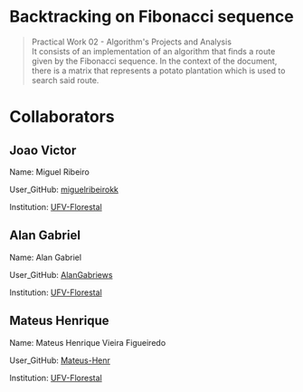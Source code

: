 # Backtracking on Fibonacci sequence

> Practical Work 02 - Algorithm's Projects and Analysis <br>
> It consists of an implementation of an algorithm that finds a route given by the Fibonacci sequence.
> In the context of the document, there is a matrix that represents a potato plantation which is used to search said
> route.

# Collaborators
## Joao Victor
Name: Miguel Ribeiro

User_GitHub: [miguelribeirokk](https://github.com/miguelribeirokk)

Institution: [UFV-Florestal](https://www.novoscursos.ufv.br/graduacao/caf/ccp/www/)

## Alan Gabriel
Name: Alan Gabriel

User_GitHub: [AlanGabriews](https://github.com/AlanGabriews)

Institution: [UFV-Florestal](https://www.novoscursos.ufv.br/graduacao/caf/ccp/www/)

## Mateus Henrique
Name: Mateus Henrique Vieira Figueiredo

User_GitHub: [Mateus-Henr](https://github.com/Mateus-Henr)

Institution: [UFV-Florestal](https://www.novoscursos.ufv.br/graduacao/caf/ccp/www/)